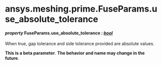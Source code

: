 <a id="ansys-meshing-prime-fuseparams-use-absolute-tolerance"></a>

# ansys.meshing.prime.FuseParams.use_absolute_tolerance

<a id="ansys.meshing.prime.FuseParams.use_absolute_tolerance"></a>

#### *property* FuseParams.use_absolute_tolerance *: [bool](https://docs.python.org/3.11/library/functions.html#bool)*

When true, gap tolerance and side tolerance provided are absolute values.

**This is a beta parameter**. **The behavior and name may change in the future**.

<!-- !! processed by numpydoc !! -->
